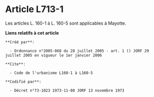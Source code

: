 # Article L713-1

Les articles L. 160-1 à L. 160-5 sont applicables à Mayotte.

**Liens relatifs à cet article**

	**Créé par**:

	  - Ordonnance n°2005-868 du 28 juillet 2005 - art. 1 () JORF 29 juillet 2005 en vigueur le 1er janvier 2006

	**Cite**:

	  - Code de l'urbanisme L160-1 à L160-5

	**Codifié par**:

	  - Décret n°73-1023 1973-11-08 JORF 13 novembre 1973
